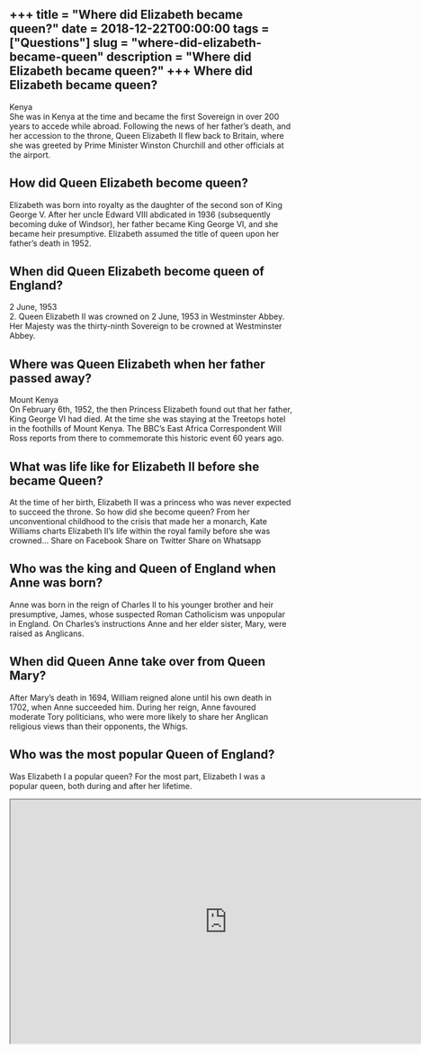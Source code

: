 +++
title = "Where did Elizabeth became queen?"
date = 2018-12-22T00:00:00
tags = ["Questions"]
slug = "where-did-elizabeth-became-queen"
description = "Where did Elizabeth became queen?"
+++
Where did Elizabeth became queen?
---------------------------------

Kenya  
She was in Kenya at the time and became the first Sovereign in over 200 years to accede while abroad. Following the news of her father’s death, and her accession to the throne, Queen Elizabeth II flew back to Britain, where she was greeted by Prime Minister Winston Churchill and other officials at the airport.

How did Queen Elizabeth become queen?
-------------------------------------

Elizabeth was born into royalty as the daughter of the second son of King George V. After her uncle Edward VIII abdicated in 1936 (subsequently becoming duke of Windsor), her father became King George VI, and she became heir presumptive. Elizabeth assumed the title of queen upon her father’s death in 1952.

When did Queen Elizabeth become queen of England?
-------------------------------------------------

2 June, 1953  
2\. Queen Elizabeth II was crowned on 2 June, 1953 in Westminster Abbey. Her Majesty was the thirty-ninth Sovereign to be crowned at Westminster Abbey.

Where was Queen Elizabeth when her father passed away?
------------------------------------------------------

Mount Kenya  
On February 6th, 1952, the then Princess Elizabeth found out that her father, King George VI had died. At the time she was staying at the Treetops hotel in the foothills of Mount Kenya. The BBC’s East Africa Correspondent Will Ross reports from there to commemorate this historic event 60 years ago.

What was life like for Elizabeth II before she became Queen?
------------------------------------------------------------

At the time of her birth, Elizabeth II was a princess who was never expected to succeed the throne. So how did she become queen? From her unconventional childhood to the crisis that made her a monarch, Kate Williams charts Elizabeth II’s life within the royal family before she was crowned… Share on Facebook Share on Twitter Share on Whatsapp

Who was the king and Queen of England when Anne was born?
---------------------------------------------------------

Anne was born in the reign of Charles II to his younger brother and heir presumptive, James, whose suspected Roman Catholicism was unpopular in England. On Charles’s instructions Anne and her elder sister, Mary, were raised as Anglicans.

When did Queen Anne take over from Queen Mary?
----------------------------------------------

After Mary’s death in 1694, William reigned alone until his own death in 1702, when Anne succeeded him. During her reign, Anne favoured moderate Tory politicians, who were more likely to share her Anglican religious views than their opponents, the Whigs.

Who was the most popular Queen of England?
------------------------------------------

Was Elizabeth I a popular queen? For the most part, Elizabeth I was a popular queen, both during and after her lifetime.

<iframe allow="accelerometer; autoplay; clipboard-write; encrypted-media; gyroscope; picture-in-picture" allowfullscreen="" class="__youtube_prefs__  epyt-is-override  no-lazyload" data-no-lazy="1" data-origheight="433" data-origwidth="770" data-skipgform_ajax_framebjll="" height="433" id="_ytid_72543" loading="lazy" src="https://www.youtube.com/embed/UZe_omSv8FE?enablejsapi=1&autoplay=0&cc_load_policy=0&cc_lang_pref=&iv_load_policy=1&loop=0&modestbranding=0&rel=1&fs=1&playsinline=0&autohide=2&theme=dark&color=red&controls=1&" title="YouTube player" width="770"></iframe>